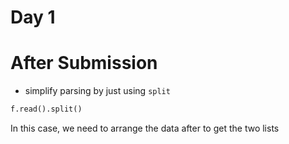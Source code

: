 # Day 1

# After Submission

- simplify parsing by just using `split`
```python
f.read().split()
```
In this case, we need to arrange the data after to get the two lists
